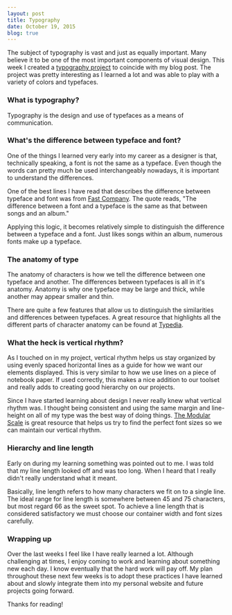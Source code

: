 ```yaml
---
layout: post
title: Typography
date: October 19, 2015
blog: true
---
```


The subject of typography is vast and just as equally important. Many believe it to be one of the most important components of visual design. This week I created a [typography project](/typography/) to coincide with my blog post. The project was pretty interesting as I learned a lot and was able to play with a variety of colors and typefaces.

### What is typography?

Typography is the design and use of typefaces as a means of communication.

### What's the difference between typeface and font?

One of the things I learned very early into my career as a designer is that, technically speaking, a font is not the same as a typeface. Even though the words can pretty much be used interchangeably nowadays, it is important to understand the differences.

One of the best lines I have read that describes the difference between typeface and font was from [Fast Company](http://www.fastcodesign.com/3028971/whats-the-difference-between-a-font-and-a-typeface). The quote reads, "The difference between a font and a typeface is the same as that between songs and an album."

Applying this logic, it becomes relatively simple to distinguish the difference between a typeface and a font. Just likes songs within an album, numerous fonts make up a typeface.

### The anatomy of type

The anatomy of characters is how we tell the difference between one typeface and another. The differences between typefaces is all in it's anatomy. Anatomy is why one typeface may be large and thick, while another may appear smaller and thin.

There are quite a few features that allow us to distinguish the similarities and differences between typefaces. A great resource that highlights all the different parts of character anatomy can be found at [Typedia](http://typedia.com/learn/only/anatomy-of-a-typeface/).

### What the heck is vertical rhythm?

As I touched on in my project, vertical rhythm helps us stay organized by using evenly spaced horizontal lines as a guide for how we want our elements displayed. This is very similar to how we use lines on a piece of notebook paper. If used correctly, this makes a nice addition to our toolset and really adds to creating good hierarchy on our projects.

Since I have started learning about design I never really knew what vertical rhythm was. I thought being consistent and using the same margin and line-height on all of my type was the best way of doing things. [The Modular Scale](http://www.modularscale.com/) is great resource that helps us try to find the perfect font sizes so we can maintain our vertical rhythm.

### Hierarchy and line length

Early on during my learning something was pointed out to me. I was told that my line length looked off and was too long. When I heard that I really didn't really understand what it meant.

Basically, line length refers to how many characters we fit on to a single line. The ideal range for line length is somewhere between 45 and 75 characters, but most regard 66 as the sweet spot. To achieve a line length that is considered satisfactory we must choose our container width and font sizes carefully.

### Wrapping up

Over the last weeks I feel like I have really learned a lot. Although challenging at times, I enjoy coming to work and learning about something new each day. I know eventually that the hard work will pay off. My plan throughout these next few weeks is to adopt these practices I have learned about and slowly integrate them into my personal website and future projects going forward.

Thanks for reading!
